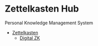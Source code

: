 # Zettelkasten Hub
Personal Knowledge Management System

* [Zettelkasten](1.md)
    * [Digital ZK](1a.md)
